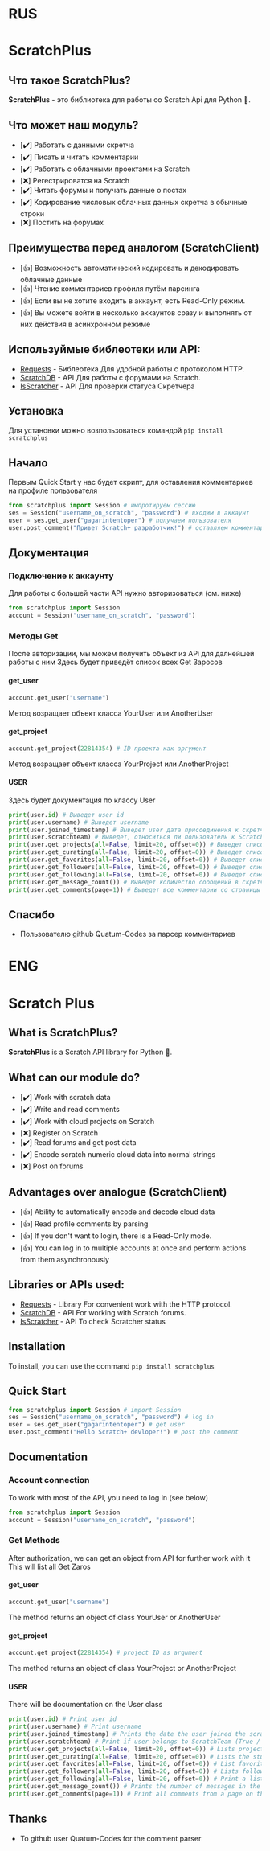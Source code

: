 # RUS
# ScratchPlus
## Что такое ScratchPlus?
**ScratchPlus** - это библиотека для работы со Scratch Api для Python :snake:.
## Что может наш модуль?
- [✔️] Работать с данными скретча
- [✔️] Писать и читать комментарии 
- [✔️] Работать с облачными проектами на Scratch
- [❌] Регестрироватся на Scratch
- [✔️] Читать форумы и получать данные о постах
- [✔️] Кодирование числовых облачных данных скретча в обычные строки
- [❌] Постить на форумах
## Преимущества перед аналогом (ScratchClient)
- [👍] Возможность автоматический кодировать и декодировать облачные данные  
- [👍] Чтение комментариев профиля путём парсинга
- [👍] Если вы не хотите входить в аккаунт, есть Read-Only режим.
- [👍] Вы можете войти в несколько аккаунтов сразу и выполнять от них действия в асинхронном режиме

## Используймые библеотеки  или API:
- [Requests](github.com/psf/requests) - Библеотека Для удобной работы с протоколом HTTP.
- [ScratchDB](https://scratchdb.lefty.one/) - API Для работы с форумами на Scratch.
- [IsScratcher](https://github.com/hello-smile6/isScratcher) - API Для проверки статуса Скретчера

## Установка
Для установки можно возпользоваться командой
```pip install scratchplus```
## Начало
Первым Quick Start у нас будет скрипт, для оставления комментариев на профиле пользователя
```python
from scratchplus import Session # импротируем сессию
ses = Session("username_on_scratch", "password") # входим в аккаунт
user = ses.get_user("gagarintentoper") # получаем пользователя
user.post_comment("Привет Scratch+ разработчик!") # оставляем комментарий
```
## Документация
### Подключение к аккаунту
Для работы с большей части API нужно авторизоваться (см. ниже)
```python
from scratchplus import Session
account = Session("username_on_scratch", "password")
```
### Методы Get
После авторизации, мы можем получить объект из APi для далнейшей работы с ним
Здесь будет приведёт список всех Get Заросов 
#### get_user
```python
account.get_user("username")
```
Метод возращает объект класса YourUser или AnotherUser 
#### get_project
```python
account.get_project(22814354) # ID проекта как аргумент
```
Метод возращает объект класса YourProject или AnotherProject 

#### USER
Здесь будет документация по классу User
```python
print(user.id) # Выведет user id
print(user.username) # Выведет username
print(user.joined_timestamp) # Выведет user дата присоединения к скретчу 
print(user.scratchteam) # Выведет, относиться ли пользователь к ScratchTeam (True / False)
print(user.get_projects(all=False, limit=20, offset=0)) # Выведет список проектов, созданных user. Флаг all нужен, если вы хотите получить все проекты. 
print(user.get_curating(all=False, limit=20, offset=0)) # Выведет список студий, которые курирует user. Флаг all нужен, если вы хотите получить все студии. 
print(user.get_favorites(all=False, limit=20, offset=0)) # Выведет список избранных проектов. Флаг all нужен, если вы хотите получить все избранные проекты. 
print(user.get_followers(all=False, limit=20, offset=0)) # Выведет список подписчиков пользователя user. Флаг all нужен, если вы хотите получить всех подписчиков.
print(user.get_following(all=False, limit=20, offset=0)) # Выведет список пользователей, на которых подписался user. Флаг all нужен, если вы хотите получить все подписки к пользователям. 
print(user.get_message_count()) # Выведет количество сообщений в скретче у user
print(user.get_comments(page=1)) # Выведет все комментарии со страницы на профиле user
```
## Спасибо
- Пользователю github Quatum-Codes за парсер комментариев

# ENG
# Scratch Plus
## What is ScratchPlus?
**ScratchPlus** is a Scratch API library for Python :snake:.
## What can our module do?
- [✔️] Work with scratch data
- [✔️] Write and read comments
- [✔️] Work with cloud projects on Scratch
- [❌] Register on Scratch
- [✔️] Read forums and get post data
- [✔️] Encode scratch numeric cloud data into normal strings
- [❌] Post on forums
## Advantages over analogue (ScratchClient)
- [👍] Ability to automatically encode and decode cloud data
- [👍] Read profile comments by parsing
- [👍] If you don't want to login, there is a Read-Only mode.
- [👍] You can log in to multiple accounts at once and perform actions from them asynchronously

## Libraries or APIs used:
- [Requests](github.com/psf/requests) - Library For convenient work with the HTTP protocol.
- [ScratchDB](https://scratchdb.lefty.one/) - API For working with Scratch forums.
- [IsScratcher](https://github.com/hello-smile6/isScratcher) - API To check Scratcher status

## Installation
To install, you can use the command
```pip install scratchplus```
## Quick Start
```python
from scratchplus import Session # import Session
ses = Session("username_on_scratch", "password") # log in
user = ses.get_user("gagarintentoper") # get user
user.post_comment("Hello Scratch+ devloper!") # post the comment
```
## Documentation
### Account connection
To work with most of the API, you need to log in (see below)
```python
from scratchplus import Session
account = Session("username_on_scratch", "password")
```
### Get Methods
After authorization, we can get an object from API for further work with it
This will list all Get Zaros
#### get_user
```python
account.get_user("username")
```
The method returns an object of class YourUser or AnotherUser
#### get_project
```python
account.get_project(22814354) # project ID as argument
```
The method returns an object of class YourProject or AnotherProject

#### USER
There will be documentation on the User class
```python
print(user.id) # Print user id
print(user.username) # Print username
print(user.joined_timestamp) # Prints the date the user joined the scratch
print(user.scratchteam) # Print if user belongs to ScratchTeam (True / False)
print(user.get_projects(all=False, limit=20, offset=0)) # Lists projects created by user. The all flag is needed if you want to get all projects.
print(user.get_curating(all=False, limit=20, offset=0)) # Lists the studios the user is curating. The all flag is needed if you want to get all the studios.
print(user.get_favorites(all=False, limit=20, offset=0)) # List favorite projects. The all flag is needed if you want to get all featured projects.
print(user.get_followers(all=False, limit=20, offset=0)) # Lists followers of user user. The all flag is needed if you want to get all subscribers.
print(user.get_following(all=False, limit=20, offset=0)) # Print a list of users that user has followed. The all flag is needed if you want to get all user subscriptions.
print(user.get_message_count()) # Prints the number of messages in the user's scratch
print(user.get_comments(page=1)) # Print all comments from a page on the user's profile
```

## Thanks
- To github user Quatum-Codes for the comment parser
